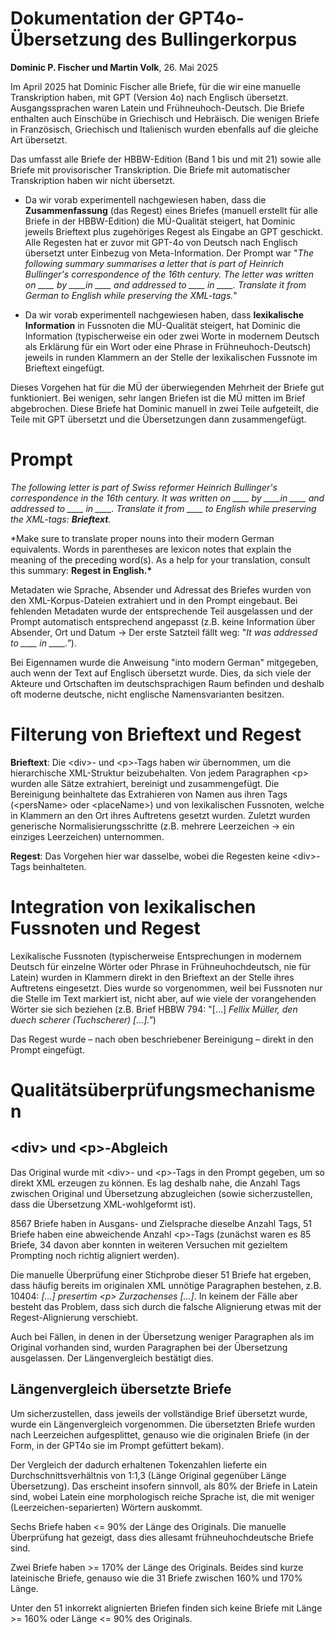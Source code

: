 # Dokumentation der GPT4o-Übersetzung des Bullingerkorpus

**Dominic P. Fischer und Martin Volk**, 26. Mai 2025

Im April 2025 hat Dominic Fischer alle Briefe, für die wir eine manuelle
Transkription haben, mit GPT (Version 4o) nach Englisch übersetzt.
Ausgangssprachen waren Latein und Frühneuhoch-Deutsch. Die Briefe
enthalten auch Einschübe in Griechisch und Hebräisch. Die wenigen Briefe
in Französisch, Griechisch und Italienisch wurden ebenfalls auf die
gleiche Art übersetzt.

Das umfasst alle Briefe der HBBW-Edition (Band 1 bis und mit 21) sowie
alle Briefe mit provisorischer Transkription. Die Briefe mit
automatischer Transkription haben wir nicht übersetzt.

- Da wir vorab experimentell nachgewiesen haben, dass die
  **Zusammenfassung** (das Regest) eines Briefes (manuell erstellt für
  alle Briefe in der HBBW-Edition) die MÜ-Qualität steigert, hat Dominic
  jeweils Brieftext plus zugehöriges Regest als Eingabe an GPT
  geschickt. Alle Regesten hat er zuvor mit GPT-4o von Deutsch nach
  Englisch übersetzt unter Einbezug von Meta-Information. Der Prompt war
  "_The following summary summarises a letter that is part of Heinrich
  Bullinger's correspondence of the 16th century. The letter was
  written on \_\_\_\_ by \_\_\_\_in \_\_\_\_ and addressed to \_\_\_\_
  in \_\_\_\_. Translate it from German to English while preserving the
  XML-tags._"

- Da wir vorab experimentell nachgewiesen haben, dass **lexikalische
  Information** in Fussnoten die MÜ-Qualität steigert, hat Dominic die
  Information (typischerweise ein oder zwei Worte in modernem Deutsch
  als Erklärung für ein Wort oder eine Phrase in Frühneuhoch-Deutsch)
  jeweils in runden Klammern an der Stelle der lexikalischen Fussnote im
  Brieftext eingefügt.

Dieses Vorgehen hat für die MÜ der überwiegenden Mehrheit der Briefe gut
funktioniert. Bei wenigen, sehr langen Briefen ist die MÜ mitten im
Brief abgebrochen. Diese Briefe hat Dominic manuell in zwei Teile
aufgeteilt, die Teile mit GPT übersetzt und die Übersetzungen dann
zusammengefügt.

# Prompt

_The following letter is part of Swiss reformer Heinrich Bullinger\'s
correspondence in the 16th century. It was written on \_\_\_\_ by
\_\_\_\_in \_\_\_\_ and addressed to \_\_\_\_ in \_\_\_\_. Translate it
from \_\_\_\_ to English while preserving the XML-tags: **Brieftext**._

\*Make sure to translate proper nouns into their modern German
equivalents. Words in parentheses are lexicon notes that explain the
meaning of the preceding word(s). As a help for your translation,
consult this summary: **Regest in English.\***

Metadaten wie Sprache, Absender und Adressat des Briefes wurden von den
XML-Korpus-Dateien extrahiert und in den Prompt eingebaut. Bei fehlenden
Metadaten wurde der entsprechende Teil ausgelassen und der Prompt
automatisch entsprechend angepasst (z.B. keine Information über
Absender, Ort und Datum -> Der erste Satzteil fällt weg: "_It was_
_addressed to \_\_\_\_ in \_\_\_\_."_).

Bei Eigennamen wurde die Anweisung "into modern German" mitgegeben, auch
wenn der Text auf Englisch übersetzt wurde. Dies, da sich viele der
Akteure und Ortschaften im deutschsprachigen Raum befinden und deshalb
oft moderne deutsche, nicht englische Namensvarianten besitzen.

# Filterung von Brieftext und Regest

**Brieftext**: Die \<div\>- und \<p\>-Tags haben wir übernommen, um die
hierarchische XML-Struktur beizubehalten. Von jedem Paragraphen \<p\>
wurden alle Sätze extrahiert, bereinigt und zusammengefügt. Die
Bereinigung beinhaltete das Extrahieren von Namen aus ihren Tags
(\<persName\> oder \<placeName\>) und von lexikalischen Fussnoten,
welche in Klammern an den Ort ihres Auftretens gesetzt wurden. Zuletzt
wurden generische Normalisierungsschritte (z.B. mehrere Leerzeichen ->
ein einziges Leerzeichen) unternommen.

**Regest**: Das Vorgehen hier war dasselbe, wobei die Regesten keine
\<div\>-Tags beinhalteten.

# Integration von lexikalischen Fussnoten und Regest

Lexikalische Fussnoten (typischerweise Entsprechungen in modernem
Deutsch für einzelne Wörter oder Phrase in Frühneuhochdeutsch, nie für
Latein) wurden in Klammern direkt in den Brieftext an der Stelle ihres
Auftretens eingesetzt. Dies wurde so vorgenommen, weil bei Fussnoten nur
die Stelle im Text markiert ist, nicht aber, auf wie viele der
vorangehenden Wörter sie sich beziehen (z.B. Brief HBBW 794: "\[...\]
_Fellix Müller, den duech scherer (Tuchscherer) \[...\]."_)

Das Regest wurde – nach oben beschriebener Bereinigung – direkt in den
Prompt eingefügt.

# Qualitätsüberprüfungsmechanismen

## \<div\> und \<p\>-Abgleich

Das Original wurde mit \<div\>- und \<p\>-Tags in den Prompt gegeben, um
so direkt XML erzeugen zu können. Es lag deshalb nahe, die Anzahl Tags
zwischen Original und Übersetzung abzugleichen (sowie sicherzustellen,
dass die Übersetzung XML-wohlgeformt ist).

8567 Briefe haben in Ausgans- und Zielsprache dieselbe Anzahl Tags, 51
Briefe haben eine abweichende Anzahl \<p\>-Tags (zunächst waren es 85
Briefe, 34 davon aber konnten in weiteren Versuchen mit gezieltem
Prompting noch richtig aligniert werden).

Die manuelle Überprüfung einer Stichprobe dieser 51 Briefe hat ergeben,
dass häufig bereits im originalen XML unnötige Paragraphen bestehen,
z.B. 10404: *\[\...\] presertim \<p\> Zurzachenses \[\...\]*. In keinem
der Fälle aber besteht das Problem, dass sich durch die falsche
Alignierung etwas mit der Regest-Alignierung verschiebt.

Auch bei Fällen, in denen in der Übersetzung weniger Paragraphen als im
Original vorhanden sind, wurden Paragraphen bei der Übersetzung
ausgelassen. Der Längenvergleich bestätigt dies.

## Längenvergleich übersetzte Briefe

Um sicherzustellen, dass jeweils der vollständige Brief übersetzt wurde,
wurde ein Längenvergleich vorgenommen. Die übersetzten Briefe wurden
nach Leerzeichen aufgesplittet, genauso wie die originalen Briefe (in
der Form, in der GPT4o sie im Prompt gefüttert bekam).

Der Vergleich der dadurch erhaltenen Tokenzahlen lieferte ein
Durchschnittsverhältnis von 1:1,3 (Länge Original gegenüber Länge
Übersetzung). Das erscheint insofern sinnvoll, als 80% der Briefe in
Latein sind, wobei Latein eine morphologisch reiche Sprache ist, die mit
weniger (Leerzeichen-separierten) Wörtern auskommt.

Sechs Briefe haben \<= 90% der Länge des Originals. Die manuelle
Überprüfung hat gezeigt, dass dies allesamt frühneuhochdeutsche Briefe
sind.

Zwei Briefe haben \>= 170% der Länge des Originals. Beides sind kurze
lateinische Briefe, genauso wie die 31 Briefe zwischen 160% und 170%
Länge.

Unter den 51 inkorrekt alignierten Briefen finden sich keine Briefe mit
Länge \>= 160% oder Länge \<= 90% des Originals.
